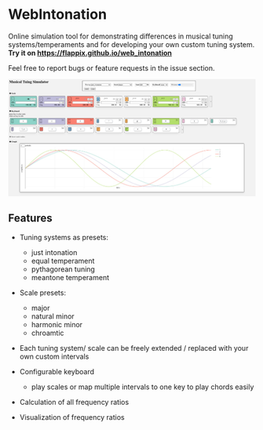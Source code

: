 
# WebIntonation

Online simulation tool for demonstrating differences in musical tuning systems/temperaments and for developing your own custom tuning system.
**Try it on https://flappix.github.io/web_intonation**

Feel free to report bugs or feature requests in the issue section.

![screenshot](https://raw.githubusercontent.com/flappix/web_intonation/main/screenshot.jpg)

## Features

- Tuning systems as presets:
  - just intonation
  - equal temperament
  - pythagorean tuning
  - meantone temperament

- Scale presets:
  - major
  - natural minor
  - harmonic minor
  - chroamtic

- Each tuning system/ scale can be freely extended / replaced with your own custom intervals

- Configurable keyboard
  - play scales or map multiple intervals to one key to play chords easily

- Calculation of all frequency ratios

- Visualization of frequency ratios
